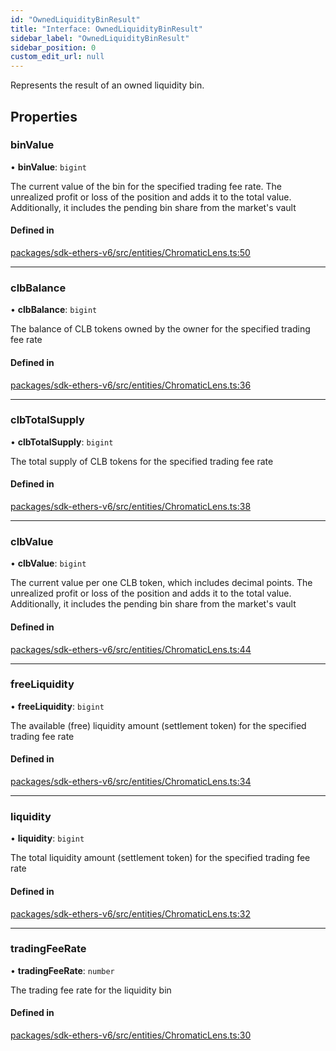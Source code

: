 ```yaml
---
id: "OwnedLiquidityBinResult"
title: "Interface: OwnedLiquidityBinResult"
sidebar_label: "OwnedLiquidityBinResult"
sidebar_position: 0
custom_edit_url: null
---
```


Represents the result of an owned liquidity bin.

## Properties

### binValue

• **binValue**: `bigint`

The current value of the bin for the specified trading fee rate.
The unrealized profit or loss of the position and adds it to the total value.
Additionally, it includes the pending bin share from the market's vault

#### Defined in

[packages/sdk-ethers-v6/src/entities/ChromaticLens.ts:50](https://github.com/chromatic-protocol/sdk/blob/004fa43/packages/sdk-ethers-v6/src/entities/ChromaticLens.ts#L50)

___

### clbBalance

• **clbBalance**: `bigint`

The balance of CLB tokens owned by the owner for the specified trading fee rate

#### Defined in

[packages/sdk-ethers-v6/src/entities/ChromaticLens.ts:36](https://github.com/chromatic-protocol/sdk/blob/004fa43/packages/sdk-ethers-v6/src/entities/ChromaticLens.ts#L36)

___

### clbTotalSupply

• **clbTotalSupply**: `bigint`

The total supply of CLB tokens for the specified trading fee rate

#### Defined in

[packages/sdk-ethers-v6/src/entities/ChromaticLens.ts:38](https://github.com/chromatic-protocol/sdk/blob/004fa43/packages/sdk-ethers-v6/src/entities/ChromaticLens.ts#L38)

___

### clbValue

• **clbValue**: `bigint`

The current value per one CLB token, which includes decimal points.
The unrealized profit or loss of the position and adds it to the total value.
Additionally, it includes the pending bin share from the market's vault

#### Defined in

[packages/sdk-ethers-v6/src/entities/ChromaticLens.ts:44](https://github.com/chromatic-protocol/sdk/blob/004fa43/packages/sdk-ethers-v6/src/entities/ChromaticLens.ts#L44)

___

### freeLiquidity

• **freeLiquidity**: `bigint`

The available (free) liquidity amount (settlement token) for the specified trading fee rate

#### Defined in

[packages/sdk-ethers-v6/src/entities/ChromaticLens.ts:34](https://github.com/chromatic-protocol/sdk/blob/004fa43/packages/sdk-ethers-v6/src/entities/ChromaticLens.ts#L34)

___

### liquidity

• **liquidity**: `bigint`

The total liquidity amount (settlement token) for the specified trading fee rate

#### Defined in

[packages/sdk-ethers-v6/src/entities/ChromaticLens.ts:32](https://github.com/chromatic-protocol/sdk/blob/004fa43/packages/sdk-ethers-v6/src/entities/ChromaticLens.ts#L32)

___

### tradingFeeRate

• **tradingFeeRate**: `number`

The trading fee rate for the liquidity bin

#### Defined in

[packages/sdk-ethers-v6/src/entities/ChromaticLens.ts:30](https://github.com/chromatic-protocol/sdk/blob/004fa43/packages/sdk-ethers-v6/src/entities/ChromaticLens.ts#L30)
